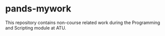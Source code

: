 # pands-mywork

This repository contains non-course related work during the Programming and Scripting module at ATU.